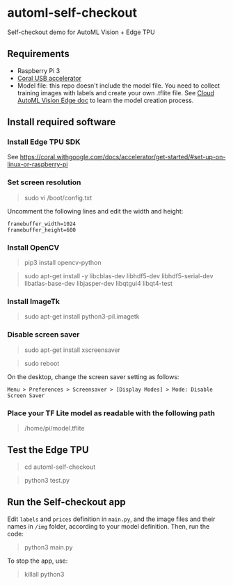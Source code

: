# automl-self-checkout
Self-checkout demo for AutoML Vision + Edge TPU 

## Requirements
- Raspberry Pi 3
- [Coral USB accelerator](https://coral.withgoogle.com/products/accelerator)
- Model file: this repo doesn't include the model file. You need to collect training images with labels and create your own .tflite file. See [Cloud AutoML Vision Edge doc](https://cloud.google.com/vision/automl/docs/edge-quickstart) to learn the model creation process.

## Install required software

### Install Edge TPU SDK
See https://coral.withgoogle.com/docs/accelerator/get-started/#set-up-on-linux-or-raspberry-pi

### Set screen resolution
> sudo vi /boot/config.txt

Uncomment the following lines and edit the width and height:

```
framebuffer_width=1024
framebuffer_height=600
```

### Install OpenCV
> pip3 install opencv-python 

> sudo apt-get install -y libcblas-dev libhdf5-dev libhdf5-serial-dev libatlas-base-dev libjasper-dev  libqtgui4  libqt4-test

### Install ImageTk
> sudo apt-get install python3-pil.imagetk

### Disable screen saver
> sudo apt-get install xscreensaver

> sudo reboot

On the desktop, change the screen saver setting as follows:

```
Menu > Preferences > Screensaver > [Display Modes] > Mode: Disable Screen Saver
```

### Place your TF Lite model as readable with the following path

> /home/pi/model.tflite

## Test the Edge TPU

> cd automl-self-checkout

> python3 test.py

## Run the Self-checkout app

Edit `labels` and `prices` definition in `main.py`, and the image files and their names in `/img` folder, according to your model definition. Then, run the code: 

> python3 main.py

To stop the app, use:

> killall python3
